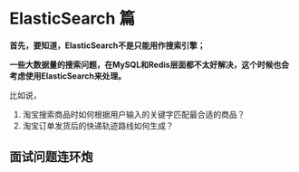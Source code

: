# ElasticSearch 篇

**首先，要知道，ElasticSearch不是只能用作搜索引擎；**

**一些大数据量的搜索问题，在MySQL和Redis层面都不太好解决，这个时候也会考虑使用ElasticSearch来处理。**

比如说，

1. 淘宝搜索商品时如何根据用户输入的关键字匹配最合适的商品？
2. 淘宝订单发货后的快递轨迹路线如何生成？

## 面试问题连环炮

